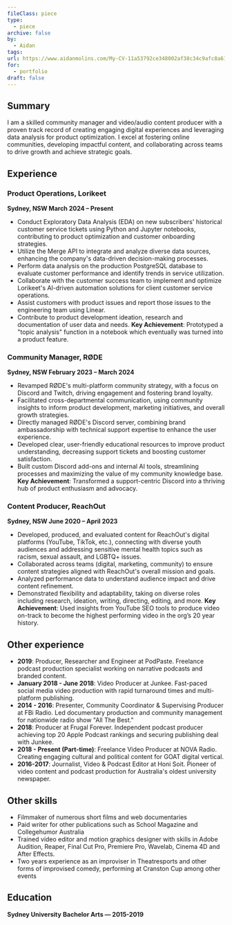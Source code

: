 ```yaml
---
fileClass: piece
type:
  - piece
archive: false
by:
  - Aidan
tags: 
url: https://www.aidanmolins.com/My-CV-11a53792ce348002af38c34c9afc8a61
for:
  - portfolio
draft: false
---
```


## **Summary**
I am a skilled community manager and video/audio content producer with a proven track record of creating engaging digital experiences and leveraging data analysis for product optimization. I excel at fostering online communities, developing impactful content, and collaborating across teams to drive growth and achieve strategic goals.
## **Experience**
### Product Operations, Lorikeet
**Sydney, NSW March 2024 – Present**
- Conduct Exploratory Data Analysis (EDA) on new subscribers' historical customer service tickets using Python and Jupyter notebooks, contributing to product optimization and customer onboarding strategies.
- Utilize the Merge API to integrate and analyze diverse data sources, enhancing the company's data-driven decision-making processes.
- Perform data analysis on the production PostgreSQL database to evaluate customer performance and identify trends in service utilization.
- Collaborate with the customer success team to implement and optimize Lorikeet's AI-driven automation solutions for client customer service operations.
- Assist customers with product issues and report those issues to the engineering team using Linear.
- Contribute to product development ideation, research and documentation of user data and needs.
**Key Achievement**: Prototyped a "topic analysis" function in a notebook which eventually was turned into a product feature.
### Community Manager, RØDE
**Sydney, NSW February 2023 – March 2024**
- Revamped RØDE's multi-platform community strategy, with a focus on Discord and Twitch, driving engagement and fostering brand loyalty.
- Facilitated cross-departmental communication, using community insights to inform product development, marketing initiatives, and overall growth strategies.
- Directly managed RØDE's Discord server, combining brand ambassadorship with technical support expertise to enhance the user experience.
- Developed clear, user-friendly educational resources to improve product understanding, decreasing support tickets and boosting customer satisfaction.
- Built custom Discord add-ons and internal AI tools, streamlining processes and maximizing the value of my community knowledge base.
**Key Achievement**: Transformed a support-centric Discord into a thriving hub of product enthusiasm and advocacy.
### Content Producer, ReachOut
**Sydney, NSW June 2020 – April 2023**
- Developed, produced, and evaluated content for ReachOut's digital platforms (YouTube, TikTok, etc.), connecting with diverse youth audiences and addressing sensitive mental health topics such as racism, sexual assault, and LGBTQ+ issues.
- Collaborated across teams (digital, marketing, community) to ensure content strategies aligned with ReachOut's overall mission and goals.
- Analyzed performance data to understand audience impact and drive content refinement.
- Demonstrated flexibility and adaptability, taking on diverse roles including research, ideation, writing, directing, editing, and more.
**Key Achievement**: Used insights from YouTube SEO tools to produce video on-track to become the highest performing video in the org’s 20 year history.

## Other experience

- **2019**: Producer, Researcher and Engineer at PodPaste. Freelance podcast production specialist working on narrative podcasts and branded content.
- **January 2018 - June 2018**: Video Producer at Junkee. Fast-paced social media video production with rapid turnaround times and multi-platform publishing.
- **2014 - 2016**: Presenter, Community Coordinator & Supervising Producer at FBi Radio. Led documentary production and community management for nationwide radio show "All The Best."
- **2018**: Producer at Frugal Forever. Independent podcast producer achieving top 20 Apple Podcast rankings and securing publishing deal with Junkee.
- **2018 - Present (Part-time)**: Freelance Video Producer at NOVA Radio. Creating engaging cultural and political content for GOAT digital vertical.
- **2016-2017**: Journalist, Video & Podcast Editor at Honi Soit. Pioneer of video content and podcast production for Australia's oldest university newspaper.


## **Other skills**
- Filmmaker of numerous short films and web documentaries
- Paid writer for other publications such as School Magazine and Collegehumor Australia
- Trained video editor and motion graphics designer with skills in Adobe Audition, Reaper, Final Cut Pro, Premiere Pro, Wavelab, Cinema 4D and After Effects.
- Two years experience as an improviser in Theatresports and other forms of improvised comedy, performing at Cranston Cup among other events
## **Education**
**Sydney University**
**Bachelor Arts — 2015-2019**